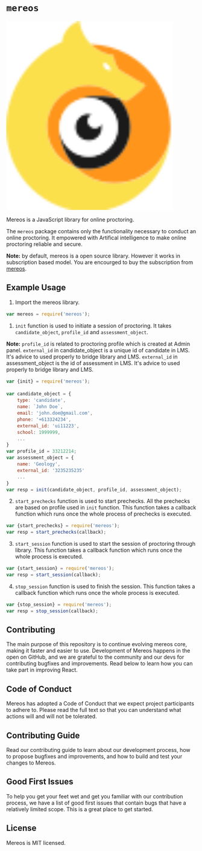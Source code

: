# `mereos`

<img src="logo.svg" alt="mereos" height="500"/>

Mereos is a JavaScript library for online proctoring.

The `mereos` package contains only the functionality necessary to conduct an online proctoring. It empowered with Artifical intelligence to make online proctoring reliable and secure.

**Note:** by default, mereos is a open source library. However it works in subscription based model. You are encourged to buy the subscription from [mereos](https://mereos.eu). 

## Example Usage

1. Import the mereos library.

```js
var mereos = require('mereos');
```

1. `init` function is used to initiate a session of proctoring. It takes `candidate_object`, `profile_id` and `assessment_object`.

**Note:** 
`profile_id` is related to proctoring profile which is created at Admin panel.
`external_id` in candidate_object is a unique id of candidate in LMS. It's advice to used properly to bridge library and LMS. 
`external_id` in assessment_object is the id of assessment in LMS. It's advice to used properly to bridge library and LMS. 

```js
var {init} = require('mereos');

var candidate_object = {
    type: 'candidate',
    name: `John Doe`,
    email: 'john.doe@gmail.com',
    phone: '+613324234',
    external_id: 'ui11223',
    school: 1999999,
    ...
}
var profile_id = 33212214;
var assessment_object = {
    name: 'Geology',
    external_id: '3235235235' 
    ...
}
var resp = init(candidate_object, profile_id, assessment_object);
```

2. `start_prechecks` function is used to start prechecks. All the prechecks are based on profile used in `init` function. This function takes a callback function which runs once the whole process of prechecks is executed.

```js
var {start_prechecks} = require('mereos');
var resp = start_prechecks(callback);
```

3. `start_session` function is used to start the session of proctoring through library. This function takes a callback function which runs once the whole process is executed.

```js
var {start_session} = require('mereos');
var resp = start_session(callback);
```

4. `stop_session` function is used to finish the session. This function takes a callback function which runs once the whole process is executed.

```js
var {stop_session} = require('mereos');
var resp = stop_session(callback);
```

## Contributing
The main purpose of this repository is to continue evolving mereos core, making it faster and easier to use. Development of Mereos happens in the open on GitHub, and we are grateful to the community and our devs for contributing bugfixes and improvements. Read below to learn how you can take part in improving React.

## Code of Conduct
Mereos has adopted a Code of Conduct that we expect project participants to adhere to. Please read the full text so that you can understand what actions will and will not be tolerated.

## Contributing Guide
Read our contributing guide to learn about our development process, how to propose bugfixes and improvements, and how to build and test your changes to Mereos.

## Good First Issues
To help you get your feet wet and get you familiar with our contribution process, we have a list of good first issues that contain bugs that have a relatively limited scope. This is a great place to get started.

## License
Mereos is MIT licensed.
